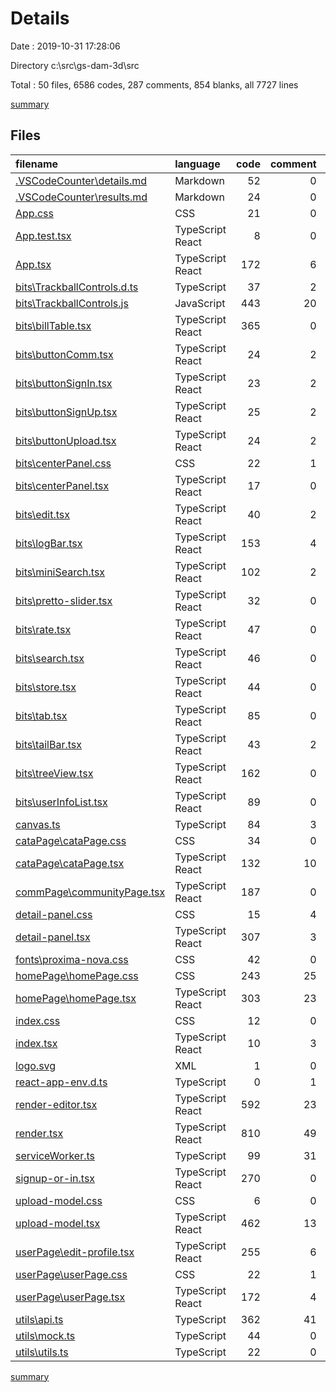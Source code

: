 # Details

Date : 2019-10-31 17:28:06

Directory c:\src\gs-dam-3d\src

Total : 50 files,  6586 codes, 287 comments, 854 blanks, all 7727 lines

[summary](results.md)

## Files
| filename | language | code | comment | blank | total |
| :--- | :--- | ---: | ---: | ---: | ---: |
| [.VSCodeCounter\details.md](file:///c%3A/src/gs-dam-3d/src/.VSCodeCounter/details.md) | Markdown | 52 | 0 | 6 | 58 |
| [.VSCodeCounter\results.md](file:///c%3A/src/gs-dam-3d/src/.VSCodeCounter/results.md) | Markdown | 24 | 0 | 7 | 31 |
| [App.css](file:///c%3A/src/gs-dam-3d/src/App.css) | CSS | 21 | 0 | 4 | 25 |
| [App.test.tsx](file:///c%3A/src/gs-dam-3d/src/App.test.tsx) | TypeScript React | 8 | 0 | 2 | 10 |
| [App.tsx](file:///c%3A/src/gs-dam-3d/src/App.tsx) | TypeScript React | 172 | 6 | 15 | 193 |
| [bits\TrackballControls.d.ts](file:///c%3A/src/gs-dam-3d/src/bits/TrackballControls.d.ts) | TypeScript | 37 | 2 | 20 | 59 |
| [bits\TrackballControls.js](file:///c%3A/src/gs-dam-3d/src/bits/TrackballControls.js) | JavaScript | 443 | 20 | 291 | 754 |
| [bits\billTable.tsx](file:///c%3A/src/gs-dam-3d/src/bits/billTable.tsx) | TypeScript React | 365 | 0 | 30 | 395 |
| [bits\buttonComm.tsx](file:///c%3A/src/gs-dam-3d/src/bits/buttonComm.tsx) | TypeScript React | 24 | 2 | 4 | 30 |
| [bits\buttonSignIn.tsx](file:///c%3A/src/gs-dam-3d/src/bits/buttonSignIn.tsx) | TypeScript React | 23 | 2 | 3 | 28 |
| [bits\buttonSignUp.tsx](file:///c%3A/src/gs-dam-3d/src/bits/buttonSignUp.tsx) | TypeScript React | 25 | 2 | 3 | 30 |
| [bits\buttonUpload.tsx](file:///c%3A/src/gs-dam-3d/src/bits/buttonUpload.tsx) | TypeScript React | 24 | 2 | 4 | 30 |
| [bits\centerPanel.css](file:///c%3A/src/gs-dam-3d/src/bits/centerPanel.css) | CSS | 22 | 1 | 0 | 23 |
| [bits\centerPanel.tsx](file:///c%3A/src/gs-dam-3d/src/bits/centerPanel.tsx) | TypeScript React | 17 | 0 | 2 | 19 |
| [bits\edit.tsx](file:///c%3A/src/gs-dam-3d/src/bits/edit.tsx) | TypeScript React | 40 | 2 | 6 | 48 |
| [bits\logBar.tsx](file:///c%3A/src/gs-dam-3d/src/bits/logBar.tsx) | TypeScript React | 153 | 4 | 7 | 164 |
| [bits\miniSearch.tsx](file:///c%3A/src/gs-dam-3d/src/bits/miniSearch.tsx) | TypeScript React | 102 | 2 | 1 | 105 |
| [bits\pretto-slider.tsx](file:///c%3A/src/gs-dam-3d/src/bits/pretto-slider.tsx) | TypeScript React | 32 | 0 | 2 | 34 |
| [bits\rate.tsx](file:///c%3A/src/gs-dam-3d/src/bits/rate.tsx) | TypeScript React | 47 | 0 | 3 | 50 |
| [bits\search.tsx](file:///c%3A/src/gs-dam-3d/src/bits/search.tsx) | TypeScript React | 46 | 0 | 3 | 49 |
| [bits\store.tsx](file:///c%3A/src/gs-dam-3d/src/bits/store.tsx) | TypeScript React | 44 | 0 | 5 | 49 |
| [bits\tab.tsx](file:///c%3A/src/gs-dam-3d/src/bits/tab.tsx) | TypeScript React | 85 | 0 | 9 | 94 |
| [bits\tailBar.tsx](file:///c%3A/src/gs-dam-3d/src/bits/tailBar.tsx) | TypeScript React | 43 | 2 | 3 | 48 |
| [bits\treeView.tsx](file:///c%3A/src/gs-dam-3d/src/bits/treeView.tsx) | TypeScript React | 162 | 0 | 8 | 170 |
| [bits\userInfoList.tsx](file:///c%3A/src/gs-dam-3d/src/bits/userInfoList.tsx) | TypeScript React | 89 | 0 | 3 | 92 |
| [canvas.ts](file:///c%3A/src/gs-dam-3d/src/canvas.ts) | TypeScript | 84 | 3 | 16 | 103 |
| [cataPage\cataPage.css](file:///c%3A/src/gs-dam-3d/src/cataPage/cataPage.css) | CSS | 34 | 0 | 0 | 34 |
| [cataPage\cataPage.tsx](file:///c%3A/src/gs-dam-3d/src/cataPage/cataPage.tsx) | TypeScript React | 132 | 10 | 5 | 147 |
| [commPage\communityPage.tsx](file:///c%3A/src/gs-dam-3d/src/commPage/communityPage.tsx) | TypeScript React | 187 | 0 | 10 | 197 |
| [detail-panel.css](file:///c%3A/src/gs-dam-3d/src/detail-panel.css) | CSS | 15 | 4 | 1 | 20 |
| [detail-panel.tsx](file:///c%3A/src/gs-dam-3d/src/detail-panel.tsx) | TypeScript React | 307 | 3 | 9 | 319 |
| [fonts\proxima-nova.css](file:///c%3A/src/gs-dam-3d/src/fonts/proxima-nova.css) | CSS | 42 | 0 | 2 | 44 |
| [homePage\homePage.css](file:///c%3A/src/gs-dam-3d/src/homePage/homePage.css) | CSS | 243 | 25 | 11 | 279 |
| [homePage\homePage.tsx](file:///c%3A/src/gs-dam-3d/src/homePage/homePage.tsx) | TypeScript React | 303 | 23 | 14 | 340 |
| [index.css](file:///c%3A/src/gs-dam-3d/src/index.css) | CSS | 12 | 0 | 2 | 14 |
| [index.tsx](file:///c%3A/src/gs-dam-3d/src/index.tsx) | TypeScript React | 10 | 3 | 3 | 16 |
| [logo.svg](file:///c%3A/src/gs-dam-3d/src/logo.svg) | XML | 1 | 0 | 0 | 1 |
| [react-app-env.d.ts](file:///c%3A/src/gs-dam-3d/src/react-app-env.d.ts) | TypeScript | 0 | 1 | 1 | 2 |
| [render-editor.tsx](file:///c%3A/src/gs-dam-3d/src/render-editor.tsx) | TypeScript React | 592 | 23 | 56 | 671 |
| [render.tsx](file:///c%3A/src/gs-dam-3d/src/render.tsx) | TypeScript React | 810 | 49 | 113 | 972 |
| [serviceWorker.ts](file:///c%3A/src/gs-dam-3d/src/serviceWorker.ts) | TypeScript | 99 | 31 | 14 | 144 |
| [signup-or-in.tsx](file:///c%3A/src/gs-dam-3d/src/signup-or-in.tsx) | TypeScript React | 270 | 0 | 17 | 287 |
| [upload-model.css](file:///c%3A/src/gs-dam-3d/src/upload-model.css) | CSS | 6 | 0 | 0 | 6 |
| [upload-model.tsx](file:///c%3A/src/gs-dam-3d/src/upload-model.tsx) | TypeScript React | 462 | 13 | 37 | 512 |
| [userPage\edit-profile.tsx](file:///c%3A/src/gs-dam-3d/src/userPage/edit-profile.tsx) | TypeScript React | 255 | 6 | 19 | 280 |
| [userPage\userPage.css](file:///c%3A/src/gs-dam-3d/src/userPage/userPage.css) | CSS | 22 | 1 | 0 | 23 |
| [userPage\userPage.tsx](file:///c%3A/src/gs-dam-3d/src/userPage/userPage.tsx) | TypeScript React | 172 | 4 | 9 | 185 |
| [utils\api.ts](file:///c%3A/src/gs-dam-3d/src/utils/api.ts) | TypeScript | 362 | 41 | 68 | 471 |
| [utils\mock.ts](file:///c%3A/src/gs-dam-3d/src/utils/mock.ts) | TypeScript | 44 | 0 | 3 | 47 |
| [utils\utils.ts](file:///c%3A/src/gs-dam-3d/src/utils/utils.ts) | TypeScript | 22 | 0 | 3 | 25 |

[summary](results.md)